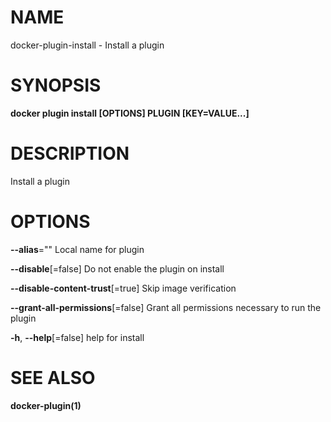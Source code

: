 # NAME

docker-plugin-install - Install a plugin

# SYNOPSIS

**docker plugin install \[OPTIONS\] PLUGIN \[KEY=VALUE...\]**

# DESCRIPTION

Install a plugin

# OPTIONS

**--alias**="" Local name for plugin

**--disable**\[=false\] Do not enable the plugin on install

**--disable-content-trust**\[=true\] Skip image verification

**--grant-all-permissions**\[=false\] Grant all permissions necessary to run the plugin

**-h**, **--help**\[=false\] help for install

# SEE ALSO

**docker-plugin(1)**
